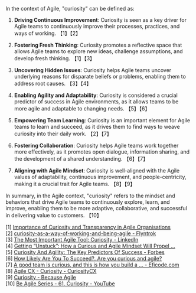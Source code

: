 In the context of Agile, "curiosity" can be defined as:

1. **Driving Continuous Improvement**: Curiosity is seen as a key driver for Agile teams to continuously improve their processes, practices, and ways of working. 【1】【2】

2. **Fostering Fresh Thinking**: Curiosity promotes a reflective space that allows Agile teams to explore new ideas, challenge assumptions, and develop fresh thinking. 【1】【3】

3. **Uncovering Hidden Issues**: Curiosity helps Agile teams uncover underlying reasons for disparate beliefs or problems, enabling them to address root causes. 【3】【4】

4. **Enabling Agility and Adaptability**: Curiosity is considered a crucial predictor of success in Agile environments, as it allows teams to be more agile and adaptable to changing needs. 【5】【6】

5. **Empowering Team Learning**: Curiosity is an important element for Agile teams to learn and succeed, as it drives them to find ways to weave curiosity into their daily work. 【2】【7】

6. **Fostering Collaboration**: Curiosity helps Agile teams work together more effectively, as it promotes open dialogue, information sharing, and the development of a shared understanding. 【6】【7】

7. **Aligning with Agile Mindset**: Curiosity is well-aligned with the Agile values of adaptability, continuous improvement, and people-centricity, making it a crucial trait for Agile teams. 【8】【9】

In summary, in the Agile context, "curiosity" refers to the mindset and behaviors that drive Agile teams to continuously explore, learn, and improve, enabling them to be more adaptive, collaborative, and successful in delivering value to customers. 【10】

[1] [Importance of Curiosity and Transparency in Agile Organisations](https://www.linkedin.com/pulse/importance-curiosity-transparency-agile-organisations-veena-sampath)  
[2] [curiosity-as-a-way-of-working-and-being-agile - Flyntrok](https://flyntrok.com/2021/02/16/curiosity-as-a-way-of-working-and-being-agile/)  
[3] [The Most Important Agile Tool: Curiosity - LinkedIn](https://www.linkedin.com/pulse/most-important-agile-tool-curiosity-tom-bellinson)  
[4] [Getting “Unstuck”: How a Curious and Agile Mindset Will Propel ...](https://ictc-ctic.ca/articles/getting-unstuck-how-a-curious-and-agile-mindset-will-propel-your-tech-job-search)  
[5] [Curiosity And Agility: The Key Predictors Of Success - Forbes](https://www.forbes.com/sites/forbescoachescouncil/2019/06/13/curiosity-and-agility-the-key-predictors-of-success/)  
[6] [How Likely Are You To Succeed?. Are you curious and agile?](https://medium.com/change-your-mind/how-likely-are-you-to-succeed-c8e1a9a7fe5a)  
[7] [A good team is curious, and this is how you build a ... - Eficode.com](https://www.eficode.com/blog/a-good-team-is-curious-and-this-is-how-you-build-a-curious-team)  
[8] [Agile CX - Curiosity - CuriosityCX](https://curiositycx.com/solutions/agile-cx/)  
[9] [Curiosity - Because Agile](https://becauseagile.com/curiosity)  
[10] [Be Agile Series - 61. Curiosity - YouTube](https://www.youtube.com/watch?v=VqOlUvqN57E)
